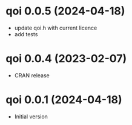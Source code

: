 # qoi 0.0.5 (2024-04-18)

  * update qoi.h with current licence
  * add tests

# qoi 0.0.4 (2023-02-07)

  * CRAN release 

# qoi 0.0.1 (2024-04-18)

  * Initial version
